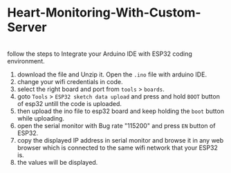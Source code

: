 # Heart-Monitoring-With-Custom-Server
<br> follow the steps to Integrate your Arduino IDE with ESP32 coding environment.<br>
1. download the file and Unzip it. Open the `.ino` file with arduino IDE. <br>
2. change your wifi credentials in code.
3. select the right board and port from `tools` > `boards`.
4. goto `Tools` > `ESP32 sketch data upload` and press and hold `BOOT` button of esp32 untill the code is uploaded.
5. then upload the ino file to esp32 board and keep holding the `boot` button while uploading.
6. open the serial monitor with Bug rate "115200" and press `EN` button of ESP32.
7. copy the displayed IP address in serial monitor and browse it in any web browser which is connected to the same wifi network that your ESP32 is.
8. the values will be displayed.

